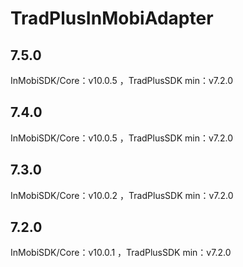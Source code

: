 # TradPlusInMobiAdapter

## 7.5.0

InMobiSDK/Core：v10.0.5 ，TradPlusSDK min：v7.2.0

## 7.4.0

InMobiSDK/Core：v10.0.5 ，TradPlusSDK min：v7.2.0

## 7.3.0

InMobiSDK/Core：v10.0.2 ，TradPlusSDK min：v7.2.0

## 7.2.0

InMobiSDK/Core：v10.0.1 ，TradPlusSDK min：v7.2.0